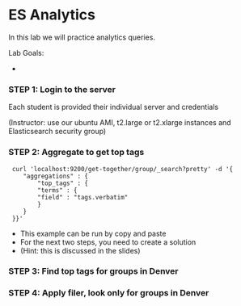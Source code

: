 # ES Analytics

In this lab we will practice analytics queries.


Lab Goals:

* 

### STEP 1: Login to the server
 
Each student is provided their individual server and credentials

(Instructor: use our ubuntu AMI, t2.large or t2.xlarge instances and Elasticsearch security group)
    
 ### STEP 2: Aggregate to get top tags
 
     curl 'localhost:9200/get-together/group/_search?pretty' -d '{
        "aggregations" : {
            "top_tags" : {
            "terms" : {
            "field" : "tags.verbatim"
            }
        }
     }}'
 
 - This example can be run by copy and paste
 - For the next two steps, you need to create a solution
 - (Hint: this is discussed in the slides)
 
 ### STEP 3: Find top tags for groups in Denver
 
 ### STEP 4: Apply filer, look only for groups in Denver
 
